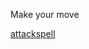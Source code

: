 Make your move

[attack](https://github.com/seanewest/rpg/blob/master/moves/aasa.md)[spell](undefined/aass.md)

